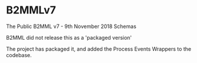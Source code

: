 # B2MMLv7
The Public B2MML v7 - 9th November 2018 Schemas

B2MML did not release this as a 'packaged version'

The project has packaged it, and added the Process Events Wrappers to the codebase.
